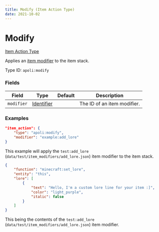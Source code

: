 ```yaml
---
title: Modify (Item Action Type)
date: 2021-10-02
---
```


# Modify

[Item Action Type](../item_action_types.md)

Applies an [item modifier](https://minecraft.fandom.com/wiki/Item_modifier) to the item stack.

Type ID: `apoli:modify`

### Fields

Field      | Type                                      | Default | Description
-----------|-------------------------------------------|---------|------------
`modifier` | [Identifier](../data_types/identifier.md) |         | The ID of an item modifier.

### Examples

```json
"item_action": {
    "type": "apoli:modify",
    "modifier": "example:add_lore"
}
```

This example will apply the `test:add_lore` (`data/test/item_modifiers/add_lore.json`) item modifier to the item stack.
<br>

```json
{
	"function": "minecraft:set_lore",
	"entity": "this",
	"lore": [
		{
			"text": "Hello, I'm a custom lore line for your item :]",
			"color": "light_purple",
			"italic": false
		}
	]
}
```

This being the contents of the `test:add_lore` (`data/test/item_modifiers/add_lore.json`) item modifier.
